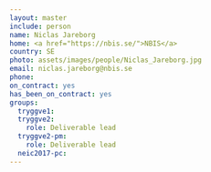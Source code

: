 ```yaml
---
layout: master
include: person
name: Niclas Jareborg
home: <a href="https://nbis.se/">NBIS</a>
country: SE
photo: assets/images/people/Niclas_Jareborg.jpg
email: niclas.jareborg@nbis.se
phone:
on_contract: yes
has_been_on_contract: yes
groups:
  tryggve1:
  tryggve2:
    role: Deliverable lead
  tryggve2-pm:
    role: Deliverable lead
  neic2017-pc:
---
```

